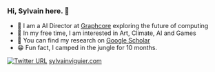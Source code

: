 ### Hi, Sylvain here. 👋

<!--
**whobbes/whobbes** is a ✨ _special_ ✨ repository because its `README.md` (this file) appears on your GitHub profile. -->

- 🔭 I am a AI Director at [Graphcore](graphcore.ai) exploring the future of computing
- 🌱 In my free time, I am interested in Art, Climate, AI and Games
- 📄 You can find my research on [Google Scholar ](https://scholar.google.com/citations?hl=en&user=EwL8eYgAAAAJ&view_op=list_works&sortby=pubdate)
- 😁 Fun fact, I camped in the jungle for 10 months.

[![Twitter URL](https://img.shields.io/twitter/url/https/twitter.com/whobbes.svg?style=social&label=sylvainviguier)](https://twitter.com/sylvainviguier) [sylvainviguier.com](sylvainviguier.com)

